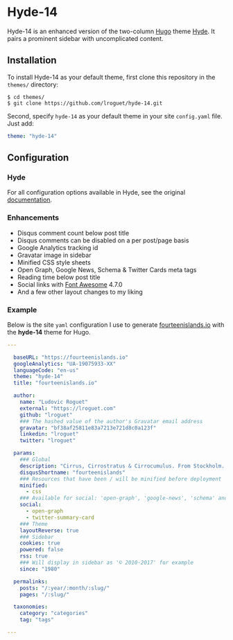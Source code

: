 # Hyde-14
Hyde-14 is an enhanced version of the two-column [Hugo](https://gohugo.io) theme [Hyde](https://github.com/spf13/hyde). It pairs a prominent sidebar with uncomplicated content.

## Installation
To install Hyde-14 as your default theme, first clone this repository in the `themes/` directory:

    $ cd themes/
    $ git clone https://github.com/lroguet/hyde-14.git

Second, specify `hyde-14` as your default theme in your site `config.yaml` file. Just add:

```yaml
theme: "hyde-14"
```   

## Configuration
### Hyde
For all configuration options available in Hyde, see the original [documentation](https://github.com/spf13/hyde#options).

### Enhancements

- Disqus comment count below post title
- Disqus comments can be disabled on a per post/page basis
- Google Analytics tracking id
- Gravatar image in sidebar
- Minified CSS style sheets
- Open Graph, Google News, Schema & Twitter Cards meta tags
- Reading time below post title
- Social links with [Font Awesome](http://fontawesome.io/) 4.7.0
- And a few other layout changes to my liking

### Example
Below is the site `yaml` configuration I use to generate [fourteenislands.io](https://fourteenislands.io) with the **hyde-14** theme for Hugo.

```yaml
---

  baseURL: "https://fourteenislands.io"
  googleAnalytics: "UA-19075933-XX"
  languageCode: "en-us"
  theme: "hyde-14"
  title: "fourteenislands.io"

  author:
    name: "Ludovic Roguet"
    external: "https://lroguet.com"
    github: "lroguet"
    ### The hashed value of the author's Gravatar email address
    gravatar: "bf38af25811e83a7213e721d8c0a123f"
    linkedin: "lroguet"
    twitter: "lroguet"

  params:
    ### Global
    description: "Cirrus, Cirrostratus & Cirrocumulus. From Stockholm. With Love."
    disqusShortname: "fourteenislands"
    ### Resources that have been / will be minified before deployment
    minified:
      - css
    ### Available for social: 'open-graph', 'google-news', 'schema' and 'twitter-summary-card'
    social:
      - open-graph
      - twitter-summary-card
    ### Theme
    layoutReverse: true
    ### Sidebar
    cookies: true
    powered: false
    rss: true
    ### Will display in sidebar as '© 2010-2017' for example
    since: "1980"

  permalinks:
    posts: "/:year/:month/:slug/"
    pages: "/:slug/"

  taxonomies:
    category: "categories"
    tag: "tags"

---
```
